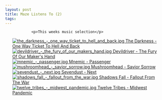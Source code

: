 ```yaml
---
layout: post
title: Maze Listens To (2)
tags:
---
```



                <p>This weeks music selection</p>
<ul>
<li style="list-style-type:none"><a href="http://www.amazon.com/One-Way-Ticket-Hell-Back/dp/B000BP86OG/sr=1-2/qid=1168241806/ref=pd_bbs_sr_2/104-7762404-6994339?ie=UTF8&s=music"><img id="image881" src="/uploads/the_darkness_-_one_way_ticket_to_hell_and_back.thumbnail.jpg" alt="the_darkness_-_one_way_ticket_to_hell_and_back.jpg" class="valign"/> The Darkness - One Way Ticket To Hell And Back</a></li>
    <li style="list-style-type:none"><a href="http://www.amazon.com/Fury-Our-Makers-Hand/dp/B0009MWBCE/sr=1-1/qid=1168242952/ref=pd_bbs_sr_1/104-7762404-6994339?ie=UTF8&s=music"><img id="image886" src="/uploads/devildriver_-_the_fury_of_our_makers_hand.thumbnail.jpg" alt="devildriver_-_the_fury_of_our_makers_hand.jpg" class="valign"/> Devildriver - The Fury Of Our Maker's Hand</a></li>
    <li style="list-style-type:none"><a href="http://www.amazon.com/Passenger-Mnemic/dp/B000KRN66I/sr=8-1/qid=1168241744/ref=pd_bbs_sr_1/104-7762404-6994339?ie=UTF8&s=music"><img id="image880" src="/uploads/mnemic_-_passenger.thumbnail.jpg" alt="mnemic_-_passenger.jpg" class="valign"/> Mnemic - Passenger</a></li>
    <li style="list-style-type:none"><a href="http://www.amazon.com/Savior-Sorrow-Mushroomhead/dp/B000H8SE80/sr=1-1/qid=1168242691/ref=pd_bbs_sr_1/104-7762404-6994339?ie=UTF8&s=music"><img id="image884" src="/uploads/mushroomhead_-_savior_sorrow.thumbnail.jpg" alt="mushroomhead_-_savior_sorrow.jpg" class="valign"/> Mushroomhead - Savior Sorrow</a></li>
    <li style="list-style-type:none"><a href="http://www.amazon.com/Next-Sevendust/dp/B000B8QF6O/sr=8-1/qid=1168242236/ref=pd_bbs_sr_1/104-7762404-6994339?ie=UTF8&s=music"><img id="image882" src="/uploads/sevendust_-_next.thumbnail.jpg" alt="sevendust_-_next.jpg" class="valign"/> Sevendust - Next</a></li>
    <li style="list-style-type:none"><a href="http://www.amazon.com/Fallout-War-Shadows-Fall/dp/B000FBFST2/sr=1-1/qid=1168242433/ref=pd_bbs_sr_1/104-7762404-6994339?ie=UTF8&s=music"><img id="image883" src="/uploads/shadows_fall_-_fallout_from_the_war.thumbnail.jpg" alt="shadows_fall_-_fallout_from_the_war.jpg" class="valign"/> Shadows Fall - Fallout From The War</a></li>
    <li style="list-style-type:none"><a href="http://www.amazon.com/Midwest-Pandemic-Twelve-Tribes/dp/B000I0SGJO/sr=1-1/qid=1168242854/ref=pd_bbs_sr_1/104-7762404-6994339?ie=UTF8&s=music"><img id="image885" src="/uploads/twelve_tribes_-_midwest_pandemic.thumbnail.jpg" alt="twelve_tribes_-_midwest_pandemic.jpg" class="valign"/> Twelve Tribes - Midwest Pandemic</a></li>
</ul>
